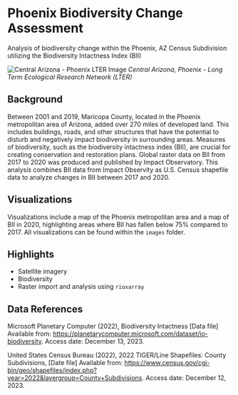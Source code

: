 # Phoenix Biodiversity Change Assessment 
Analysis of biodiversity change within the Phoenix, AZ Census Subdivision utilizing the Biodiversity Intactness Index (BII)


![Central Arizona - Phoenix LTER Image](https://lternet.edu/wp-content/uploads/2020/03/CAP.png)
_Central Arizona, Phoenix - Long Term Ecological Research Network (LTER)_


## Background
Between 2001 and 2019, Maricopa County, located in the Phoenix metropolitan area of Arizona, added over 270 miles of developed land. This includes buildings, roads, and other structures that have the potential to disturb and negatively impact biodiversity in surrounding areas. Measures of biodiversity, such as the biodiversity intactness index (BII), are crucial for creating conservation and restoration plans. Global raster data on BII from 2017 to 2020 was produced and published by Impact Observatory. This analysis combines BII data from Impact Observity as U.S. Census shapefile data to analyze changes in BII between 2017 and 2020.

## Visualizations
Visualizations include a map of the Phoenix metropolitan area and a map of BII in 2020, highlighting areas where BII has fallen below 75% compared to 2017. All visualizations can be found within the `images` folder.

## Highlights
* Satellite imagery
* Biodiversity
* Raster import and analysis using `rioxarray`

## Data References
Microsoft Planetary Computer (2022), Biodiversity Intactness [Data file] Available from: https://planetarycomputer.microsoft.com/dataset/io-biodiversity. Access date: December 13, 2023.

United States Census Bureau (2022), 2022 TIGER/Line Shapefiles: County Subdivisions, [Date file] Available from: https://www.census.gov/cgi-bin/geo/shapefiles/index.php?year=2022&layergroup=County+Subdivisions. Access date: December 12, 2023.

